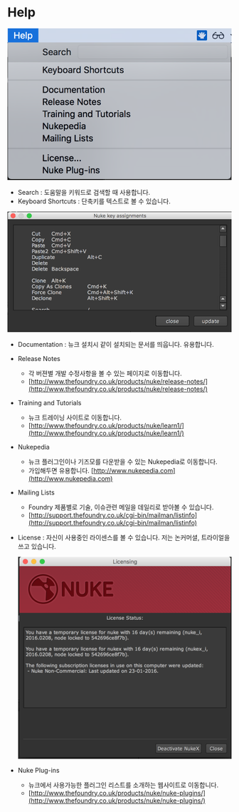 # Help

![](../../../.gitbook/assets/nuke_menu_help.png)

* Search : 도움말을 키워드로 검색할 때 사용합니다.
* Keyboard Shortcuts : 단축키를 텍스트로 볼 수 있습니다.

![](../../../.gitbook/assets/shortcut.png)

* Documentation : 뉴크 설치시 같이 설치되는 문서를 띄웁니다. 유용합니다.
* Release Notes
  * 각 버젼별 개발 수정사항을 볼 수 있는 페이지로 이동합니다.
  * [http://www.thefoundry.co.uk/products/nuke/release-notes/](http://www.thefoundry.co.uk/products/nuke/release-notes/)
* Training and Tutorials
  * 뉴크 트레이닝 사이트로 이동합니다.
  * [http://www.thefoundry.co.uk/products/nuke/learn1/](http://www.thefoundry.co.uk/products/nuke/learn1/)
* Nukepedia
  * 뉴크 플러그인이나 기즈모를 다운받을 수 있는 Nukepedia로 이동합니다.
  * 가입해두면 유용합니다. [http://www.nukepedia.com](http://www.nukepedia.com)
* Mailing Lists
  * Foundry 제품별로 기술, 이슈관련 메일을 데일리로 받아볼 수 있습니다.
  * [http://support.thefoundry.co.uk/cgi-bin/mailman/listinfo](http://support.thefoundry.co.uk/cgi-bin/mailman/listinfo)
* License : 자신이 사용중인 라이센스를 볼 수 있습니다. 저는 논커머셜, 트라이얼을 쓰고 있습니다. 

  ![](../../../.gitbook/assets/license.png)

* Nuke Plug-ins
  * 뉴크에서 사용가능한 플러그인 리스트를 소개하는 웹사이트로 이동합니다.
  * [http://www.thefoundry.co.uk/products/nuke/nuke-plugins/](http://www.thefoundry.co.uk/products/nuke/nuke-plugins/)

